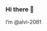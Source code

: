 ### Hi there 👋
 I’m @alvi-2081
<!--
**alvi-2081/alvi-2081** is a ✨ _special_ ✨ repository because its `README.md` (this file) appears on your GitHub profile.

Here are some ideas to get you started:

- 🔭 I’m currently working as Flutter Developer for Android and IOS Apps.
- 🌱 I’m currently lookinf forward to learn Blockchain Technology.
- 👯 I’m looking to collaborate on Android and Ios Projects.
- 📫 How to reach me: email me on abdullah.alvi22@gmail.com
- 👷 Currently pursuing Software Engineering (2020-2023) from Karachi University Ubit.
-->
